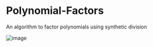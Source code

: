 # Polynomial-Factors
An algorithm to factor polynomials using synthetic division

![image](https://user-images.githubusercontent.com/62809012/126905953-9cfc4192-8554-4734-896d-2a4771740e42.png)
